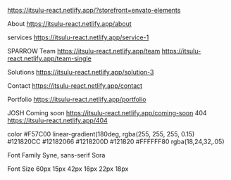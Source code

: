 https://itsulu-react.netlify.app/?storefront=envato-elements

About
https://itsulu-react.netlify.app/about

services
https://itsulu-react.netlify.app/service-1

SPARROW
Team
https://itsulu-react.netlify.app/team
https://itsulu-react.netlify.app/team-single

Solutions
https://itsulu-react.netlify.app/solution-3

Contact
https://itsulu-react.netlify.app/contact

Portfolio
https://itsulu-react.netlify.app/portfolio


JOSH
Coming soon
https://itsulu-react.netlify.app/coming-soon
404
https://itsulu-react.netlify.app/404

color
#F57C00
linear-gradient(180deg, rgba(255, 255, 255, 0.15)
#121820CC
#12182066
#1218200D
#121820
#FFFFFF80
rgba(18,24,32,.05)

Font Family
Syne, sans-serif
Sora

Font Size
60px
15px
42px
16px
22px
18px